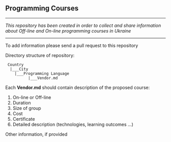 ## Programming Courses 

---

*This repository has been created in order to collect and share information about Off-line and On-line programming courses in Ukraine*

---

To add information please send a pull request to this repository

Directory structure of repository:

     Country
      |___City
        |___Programming Language
              |___Vendor.md

Each **Vendor.md** should contain description of the proposed course:

1. On-line or Off-line
2. Duration
3. Size of group
4. Cost
5. Certificate
6. Detailed description (technologies, learning outcomes ...)

Other information, if provided

